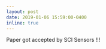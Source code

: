 ```yaml
---
layout: post
date: 2019-01-06 15:59:00-0400
inline: true
---
```


Paper got accepted by SCI Sensors !!!